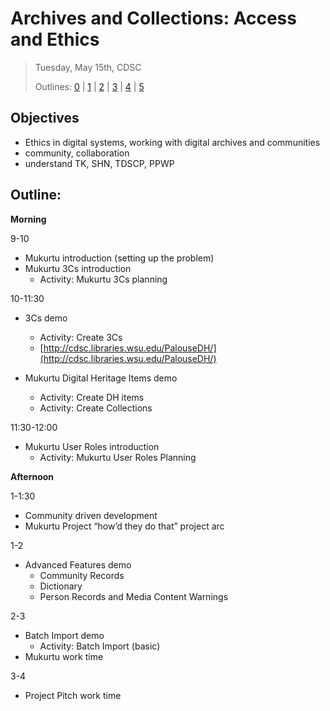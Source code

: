 # Archives and Collections: Access and Ethics

> Tuesday, May 15th, CDSC
> 
> Outlines: [0](day-0.md) | [1](day-1.md) | [2](day-2.md) | [3](day-3.md) | [4](day-4.md) | [5](day-5.md)

## Objectives

- Ethics in digital systems, working with digital archives and communities
- community, collaboration
- understand TK, SHN, TDSCP, PPWP

## Outline: 

**Morning** 

9-10
- Mukurtu introduction (setting up the problem)
- Mukurtu 3Cs introduction
  - Activity: Mukurtu 3Cs planning

10-11:30
- 3Cs demo
  - Activity: Create 3Cs
  - [http://cdsc.libraries.wsu.edu/PalouseDH/](http://cdsc.libraries.wsu.edu/PalouseDH/)

- Mukurtu Digital Heritage Items demo
  - Activity: Create DH items
  - Activity: Create Collections

11:30-12:00
- Mukurtu User Roles introduction
  - Activity: Mukurtu User Roles Planning

**Afternoon**

1-1:30
- Community driven development
- Mukurtu Project “how’d they do that” project arc

1-2
- Advanced Features demo
  - Community Records
  - Dictionary
  - Person Records and Media Content Warnings

2-3
- Batch Import demo
  - Activity: Batch Import (basic)
- Mukurtu work time

3-4
- Project Pitch work time
